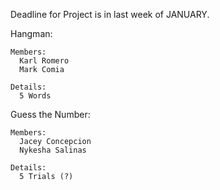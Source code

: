 
Deadline for Project is in last week of JANUARY.

  Hangman:
  
    Members:
      Karl Romero
      Mark Comia

    Details:
      5 Words
    
  Guess the Number:
    
    Members:  
      Jacey Concepcion
      Nykesha Salinas
      
    Details:
      5 Trials (?)

